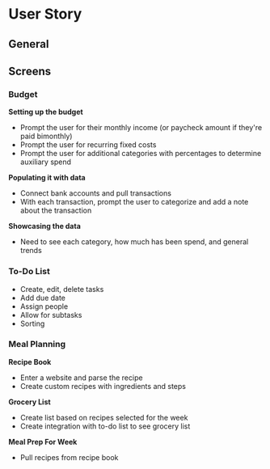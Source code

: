 # User Story

## General

## Screens

### Budget

**Setting up the budget**

- Prompt the user for their monthly income (or paycheck amount if they're paid bimonthly)
- Prompt the user for recurring fixed costs
- Prompt the user for additional categories with percentages to determine auxiliary spend

**Populating it with data**

- Connect bank accounts and pull transactions
- With each transaction, prompt the user to categorize and add a note about the transaction

**Showcasing the data**

- Need to see each category, how much has been spend, and general trends

### To-Do List

- Create, edit, delete tasks
- Add due date
- Assign people
- Allow for subtasks
- Sorting

### Meal Planning

**Recipe Book**

- Enter a website and parse the recipe
- Create custom recipes with ingredients and steps

**Grocery List**

- Create list based on recipes selected for the week
- Create integration with to-do list to see grocery list

**Meal Prep For Week**

- Pull recipes from recipe book
